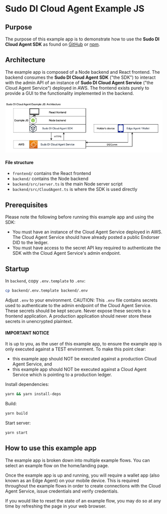 # Sudo DI Cloud Agent Example JS

## Purpose

The purpose of this example app is to demonstrate how to use the **Sudo DI Cloud Agent SDK** as found on [GitHub](https://github.com/sudoplatform-labs/sudo-di-cloud-agent-js) or [npm](https://www.npmjs.com/package/@sudoplatform-labs/sudo-di-cloud-agent).

## Architecture

The example app is composed of a Node backend and React frontend. The backend consumes the **Sudo DI Cloud Agent SDK** ("the SDK") to interact with the admin API of an instance of **Sudo DI Cloud Agent Service** ("the Cloud Agent Service") deployed in AWS. The frontend exists purely to provide a GUI to the functionality implemented in the backend.

![Example JS Architecture](Example-JS-Architecture.png)

#### File structure

- `frontend/` contains the React frontend
- `backend/` contains the Node backend
- `backend/src/server.ts` is the main Node server script
- `backend/src/CloudAgent.ts` is where the SDK is used directly

## Prerequisites

Please note the following before running this example app and using the SDK:
- You must have an instance of the Cloud Agent Service deployed in AWS. The Cloud Agent Service should have already posted a public Endorser DID to the ledger.
- You must have access to the secret API key required to authenticate the SDK with the Cloud Agent Service's admin endpoint.

## Startup

In `backend`, copy `.env.template` to `.env`:

```bash
cp backend/.env.template backend/.env
```

Adjust `.env` to your environment.
CAUTION: This `.env` file contains secrets used to authenticate to the admin endpoint of the Cloud Agent Service. These secrets should be kept secure. Never expose these secrets to a frontend application. A production application should never store these secrets in unencrypted plaintext.

#### IMPORTANT NOTICE

It is up to you, as the user of this example app, to ensure the example app is only executed against a TEST environment.
To make this point clear:
- this example app should NOT be executed against a production Cloud Agent Service, and
- this example app should NOT be executed against a Cloud Agent Service which is pointing to a production ledger.

Install dependencies:

```bash
yarn && yarn install-deps
```

Build:

```bash
yarn build
```

Start server:

```bash
yarn start
```

## How to use this example app

The example app is broken down into multiple example flows. You can select an example flow on the home/landing page.

Once the example app is up and running, you will require a wallet app (also known as an Edge Agent) on your mobile device. This is required throughout the example flows in order to create connections with the Cloud Agent Service, issue credentials and verify credentials.

If you would like to reset the state of an example flow, you may do so at any time by refreshing the page in your web browser.
